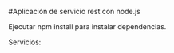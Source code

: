 #Aplicación de servicio rest con node.js

Ejecutar npm install para instalar dependencias.

Servicios:
